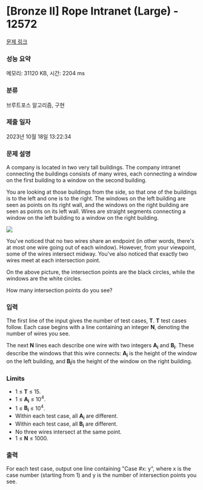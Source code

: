 # [Bronze II] Rope Intranet (Large) - 12572 

[문제 링크](https://www.acmicpc.net/problem/12572) 

### 성능 요약

메모리: 31120 KB, 시간: 2204 ms

### 분류

브루트포스 알고리즘, 구현

### 제출 일자

2023년 10월 18일 13:22:34

### 문제 설명

<p>A company is located in two very tall buildings. The company intranet connecting the buildings consists of many wires, each connecting a window on the first building to a window on the second building.</p>

<p>You are looking at those buildings from the side, so that one of the buildings is to the left and one is to the right. The windows on the left building are seen as points on its right wall, and the windows on the right building are seen as points on its left wall. Wires are straight segments connecting a window on the left building to a window on the right building.</p>

<p><img src="https://onlinejudgeimages.s3.amazonaws.com/problem/12571/images-29.png" style="border:0px; vertical-align:middle"></p>

<p>You've noticed that no two wires share an endpoint (in other words, there's at most one wire going out of each window). However, from your viewpoint, some of the wires intersect midway. You've also noticed that exactly two wires meet at each intersection point.</p>

<p>On the above picture, the intersection points are the black circles, while the windows are the white circles.</p>

<p>How many intersection points do you see?</p>

### 입력 

 <p>The first line of the input gives the number of test cases, <strong>T</strong>. <strong>T</strong> test cases follow. Each case begins with a line containing an integer <strong>N</strong>, denoting the number of wires you see.</p>

<p>The next <strong>N</strong> lines each describe one wire with two integers <strong>A<sub>i</sub></strong> and <strong>B<sub>i</sub></strong>. These describe the windows that this wire connects: <strong>A<sub>i</sub></strong> is the height of the window on the left building, and <strong>B<sub>i</sub></strong>is the height of the window on the right building.</p>

<h3>Limits</h3>

<ul>
	<li>1 ≤ <strong>T</strong> ≤ 15.</li>
	<li>1 ≤ <strong>A<sub>i</sub></strong> ≤ 10<sup>4</sup>.</li>
	<li>1 ≤ <strong>B<sub>i</sub></strong> ≤ 10<sup>4</sup>.</li>
	<li>Within each test case, all <strong>A<sub>i</sub></strong> are different.</li>
	<li>Within each test case, all <strong>B<sub>i</sub></strong> are different.</li>
	<li>No three wires intersect at the same point.</li>
	<li>1 ≤ <strong>N</strong> ≤ 1000.</li>
</ul>

### 출력 

 <p>For each test case, output one line containing "Case #x: y", where x is the case number (starting from 1) and y is the number of intersection points you see.</p>

